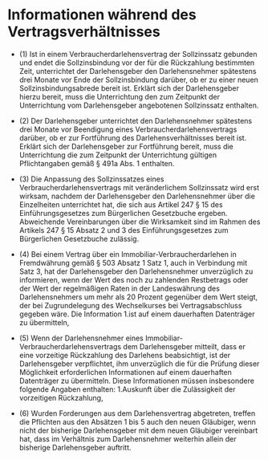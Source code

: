 # Informationen während des Vertragsverhältnisses

- (1) Ist in einem Verbraucherdarlehensvertrag der Sollzinssatz gebunden und endet die Sollzinsbindung vor der für die Rückzahlung bestimmten Zeit, unterrichtet der Darlehensgeber den Darlehensnehmer spätestens drei Monate vor Ende der Sollzinsbindung darüber, ob er zu einer neuen Sollzinsbindungsabrede bereit ist. Erklärt sich der Darlehensgeber hierzu bereit, muss die Unterrichtung den zum Zeitpunkt der Unterrichtung vom Darlehensgeber angebotenen Sollzinssatz enthalten.

- (2) Der Darlehensgeber unterrichtet den Darlehensnehmer spätestens drei Monate vor Beendigung eines Verbraucherdarlehensvertrags darüber, ob er zur Fortführung des Darlehensverhältnisses bereit ist. Erklärt sich der Darlehensgeber zur Fortführung bereit, muss die Unterrichtung die zum Zeitpunkt der Unterrichtung gültigen Pflichtangaben gemäß § 491a Abs. 1 enthalten.

- (3) Die Anpassung des Sollzinssatzes eines Verbraucherdarlehensvertrags mit veränderlichem Sollzinssatz wird erst wirksam, nachdem der Darlehensgeber den Darlehensnehmer über die Einzelheiten unterrichtet hat, die sich aus Artikel 247 § 15 des Einführungsgesetzes zum Bürgerlichen Gesetzbuche ergeben. Abweichende Vereinbarungen über die Wirksamkeit sind im Rahmen des Artikels 247 § 15 Absatz 2 und 3 des Einführungsgesetzes zum Bürgerlichen Gesetzbuche zulässig.

- (4) Bei einem Vertrag über ein Immobiliar-Verbraucherdarlehen in Fremdwährung gemäß § 503 Absatz 1 Satz 1, auch in Verbindung mit Satz 3, hat der Darlehensgeber den Darlehensnehmer unverzüglich zu informieren, wenn der Wert des noch zu zahlenden Restbetrags oder der Wert der regelmäßigen Raten in der Landeswährung des Darlehensnehmers um mehr als 20 Prozent gegenüber dem Wert steigt, der bei Zugrundelegung des Wechselkurses bei Vertragsabschluss gegeben wäre. Die Information 1.ist auf einem dauerhaften Datenträger zu übermitteln,

- (5) Wenn der Darlehensnehmer eines Immobiliar-Verbraucherdarlehensvertrags dem Darlehensgeber mitteilt, dass er eine vorzeitige Rückzahlung des Darlehens beabsichtigt, ist der Darlehensgeber verpflichtet, ihm unverzüglich die für die Prüfung dieser Möglichkeit erforderlichen Informationen auf einem dauerhaften Datenträger zu übermitteln. Diese Informationen müssen insbesondere folgende Angaben enthalten: 1.Auskunft über die Zulässigkeit der vorzeitigen Rückzahlung,

- (6) Wurden Forderungen aus dem Darlehensvertrag abgetreten, treffen die Pflichten aus den Absätzen 1 bis 5 auch den neuen Gläubiger, wenn nicht der bisherige Darlehensgeber mit dem neuen Gläubiger vereinbart hat, dass im Verhältnis zum Darlehensnehmer weiterhin allein der bisherige Darlehensgeber auftritt.

